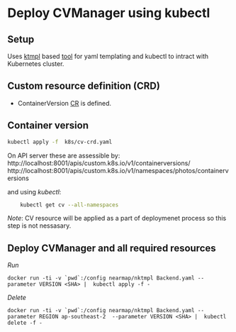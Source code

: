 # Deploy CVManager using kubectl

## Setup
Uses [ktmpl](https://github.com/jimmycuadra/ktmpl) based [tool](https://hub.docker.com/r/nearmap/nktmpl/) for yaml templating and kubectl to intract with Kubernetes cluster.

## Custom resource definition (CRD)

- ContainerVersion [CR](cv-crd.yaml) is defined.

## Container version

```sh
kubectl apply -f  k8s/cv-crd.yaml
```

On API server these are assessible by:
http://localhost:8001/apis/custom.k8s.io/v1/containerversions/
http://localhost:8001/apis/custom.k8s.io/v1/namespaces/photos/containerversions

and using *kubectl*:
```sh
    kubectl get cv --all-namespaces
```

*Note*: CV resource will be applied as a part of deploymenet process so this step is not nessasary.


## Deploy CVManager and all required resources

*Run*

```
docker run -ti -v `pwd`:/config nearmap/nktmpl Backend.yaml --parameter VERSION <SHA> |  kubectl apply -f -
```

*Delete*
```
docker run -ti -v `pwd`:/config nearmap/nktmpl Backend.yaml --parameter REGION ap-southeast-2  --parameter VERSION <SHA> |  kubectl delete -f -
```

